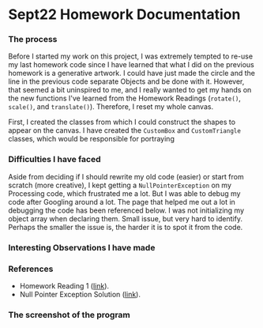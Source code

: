 # Sept22 Homework Documentation

### The process

Before I started my work on this project, I was extremely tempted to re-use my last homework code since I have learned that what I did on the previous homework is a generative artwork. I could have just made the circle and the line in the previous code separate Objects and be done with it. However, that seemed a bit uninspired to me, and I really wanted to get my hands on the new functions I've learned from the Homework Readings (`rotate()`, `scale()`, and `translate()`). Therefore, I reset my whole canvas.

First, I created the classes from which I could construct the shapes to appear on the canvas. I have created the `CustomBox` and `CustomTriangle` classes, which would be responsible for portraying

### Difficulties I have faced

Aside from deciding if I should rewrite my old code (easier) or start from scratch (more creative), I kept getting a `NullPointerException` on my Processing code, which frustrated me a lot. But I was able to debug my code after Googling around a lot. The page that helped me out a lot in debugging the code has been referenced below. I was not initializing my object array when declaring them. Small issue, but very hard to identify. Perhaps the smaller the issue is, the harder it is to spot it from the code. 


### Interesting Observations I have made


### References
- Homework Reading 1 ([link](https://www.youtube.com/watch?v=o9sgjuh-CBM)).
- Null Pointer Exception Solution ([link](https://forum.processing.org/two/discussion/8071/why-do-i-get-a-nullpointerexception)).

### The screenshot of the program 

